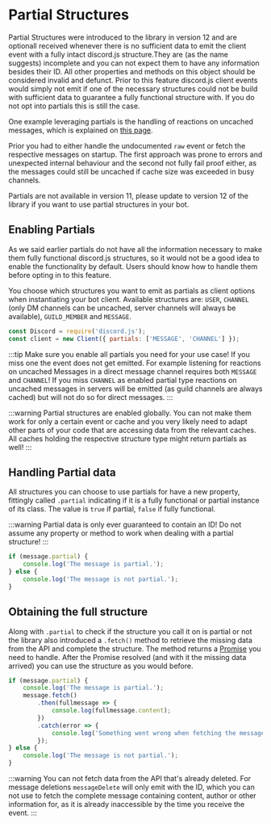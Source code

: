 # Partial Structures

Partial Structures were introduced to the library in version 12 and are optionall received whenever there is no sufficient data to emit the client event with a fully intact discord.js structure.They are (as the name suggests) incomplete and you can not expect them to have any information besides their ID. All other properties and methods on this object should be considered invalid and defunct. Prior to this feature discord.js client events would simply not emit if one of the necessary structures could not be build with sufficient data to guarantee a fully functional structure with. If you do not opt into partials this is still the case.

One example leveraging partials is the handling of reactions on uncached messages, which is explained on [this page](/popular-topics/reactions.md#listening-for-reactions-on-old-messages).

Prior you had to either handle the undocumented `raw` event or fetch the respective messages on startup. The first approach was prone to errors and unexpected internal behaviour and the second not fully fail proof either, as the messages could still be uncached if cache size was exceeded in busy channels.

<branch version="11.x">

Partials are not available in version 11, please update to version 12 of the library if you want to use partial structures in your bot.

</branch>
<branch version="12.x">

## Enabling Partials

As we said earlier partials do not have all the information necessary to make them fully functional discord.js structures, so it would not be a good idea to enable the functionality by default. Users should know how to handle them before opting in to this feature.

You choose which structures you want to emit as partials as client options when instantiating your bot client. Available structures are: `USER`, `CHANNEL` (only DM channels can be uncached, server channels will always be available), `GUILD_MEMBER` and `MESSAGE`.

```js
const Discord = require('discord.js');
const client = new Client({ partials: ['MESSAGE', 'CHANNEL'] });
```
:::tip
Make sure you enable all partials you need for your use case! If you miss one the event does not get emitted. For example listening for reactions on uncached Messages in a direct message channel requires both `MESSAGE` and `CHANNEL`!
If you miss `CHANNEL` as enabled partial type reactions on uncached messages in servers will be emitted (as guild channels are always cached) but will not do so for direct messages.
:::

:::warning
Partial structures are enabled globally. You can not make them work for only a certain event or cache and you very likely need to adapt other parts of your code that are accessing data from the relevant caches. All caches holding the respective structure type might return partials as well!
:::

## Handling Partial data

All structures you can choose to use partials for have a new property, fittingly called `.partial` indicating if it is a fully functional or partial instance of its class. The value is `true` if partial, `false` if fully functional.

:::warning
Partial data is only ever guaranteed to contain an ID! Do not assume any property or method to work when dealing with a partial structure!
:::

```js
if (message.partial) {
	console.log('The message is partial.');
} else {
	console.log('The message is not partial.');
}
```

## Obtaining the full structure

Along with `.partial` to check if the structure you call it on is partial or not the library also introduced a `.fetch()` method to retrieve the missing data from the API and complete the structure. The method returns a [Promise](https://developer.mozilla.org/en-US/docs/Web/JavaScript/Reference/Global_Objects/Promise) you need to handle. After the Promise resolved (and with it the missing data arrived) you can use the structure as you would before.

```js
if (message.partial) {
	console.log('The message is partial.');
	message.fetch()
		.then(fullmessage => {
			console.log(fullmessage.content);
		})
		.catch(error => {
			console.log('Something went wrong when fetching the message: ', error);
		});
} else {
	console.log('The message is not partial.');
}
```

:::warning
You can not fetch data from the API that's already deleted. For message deletions `messageDelete` will only emit with the ID, which you can not use to fetch the complete message containing content, author or other information for, as it is already inaccessible by the time you receive the event.
:::


</branch>